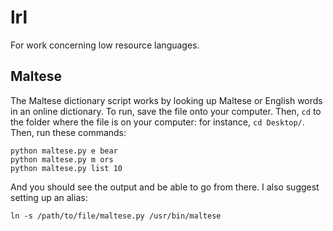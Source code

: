 lrl
===

For work concerning low resource languages.

Maltese
-------
The Maltese dictionary script works by looking up Maltese or English
words in an online dictionary. To run, save the file onto your computer. Then, `cd` to the folder where the file is on your computer: for instance, `cd Desktop/`. Then, run these commands:

    python maltese.py e bear
    python maltese.py m ors
    python maltese.py list 10

And you should see the output and be able to go from there. I also
suggest setting up an alias:

    ln -s /path/to/file/maltese.py /usr/bin/maltese


